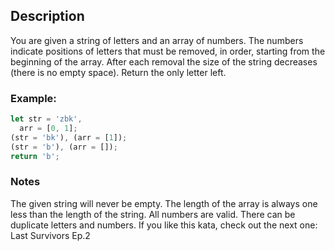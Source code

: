 ## Description

You are given a string of letters and an array of numbers.
The numbers indicate positions of letters that must be removed, in order, starting from the beginning of the array.
After each removal the size of the string decreases (there is no empty space).
Return the only letter left.

### Example:

```ts
let str = 'zbk',
  arr = [0, 1];
(str = 'bk'), (arr = [1]);
(str = 'b'), (arr = []);
return 'b';
```

### Notes

The given string will never be empty.
The length of the array is always one less than the length of the string.
All numbers are valid.
There can be duplicate letters and numbers.
If you like this kata, check out the next one: Last Survivors Ep.2
